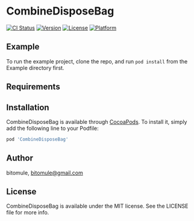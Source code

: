 # CombineDisposeBag

[![CI Status](https://img.shields.io/travis/bitomule/CombineDisposeBag.svg?style=flat)](https://travis-ci.org/bitomule/CombineDisposeBag)
[![Version](https://img.shields.io/cocoapods/v/CombineDisposeBag.svg?style=flat)](https://cocoapods.org/pods/CombineDisposeBag)
[![License](https://img.shields.io/cocoapods/l/CombineDisposeBag.svg?style=flat)](https://cocoapods.org/pods/CombineDisposeBag)
[![Platform](https://img.shields.io/cocoapods/p/CombineDisposeBag.svg?style=flat)](https://cocoapods.org/pods/CombineDisposeBag)

## Example

To run the example project, clone the repo, and run `pod install` from the Example directory first.

## Requirements

## Installation

CombineDisposeBag is available through [CocoaPods](https://cocoapods.org). To install
it, simply add the following line to your Podfile:

```ruby
pod 'CombineDisposeBag'
```

## Author

bitomule, bitomule@gmail.com

## License

CombineDisposeBag is available under the MIT license. See the LICENSE file for more info.
